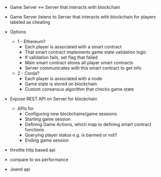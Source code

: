 - Game Server <-> Server that interacts with blockchain
- Game Server listens to Server that interacts with blockchain for players labeled as cheating
- Options
  - 1 - Ethereum?
    - Each player is associated with a smart contract
    - That smart contract implements game state validation logic
    - If validation fails, set flag that failed
    - Main smart contract stores all player smart contracts
    - Server communicates with this smart contract to get info
  - 2 - Corda?
    - Each player is associated with a node
    - Game state is stored on blockchain
    - Custom consensus algorithm that checks game state
- Expose REST API on Server for blockchain
  - APIs for
    - Configuring new blockchains/game sessions
    - Starting game session
    - Defining Game Actions, which map to defining smart contract functions
    - Querying player status e.g. is banned or not?
    - Ending game session
	
- throttle http based api
- compare to ws performance
- Jsend api